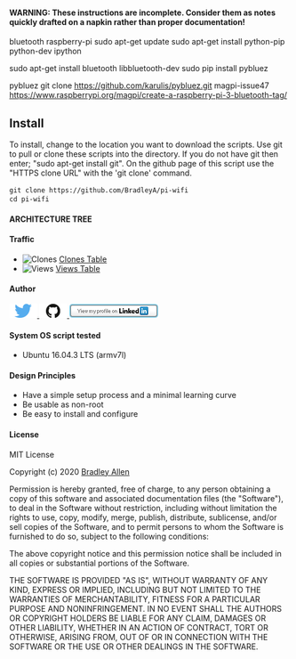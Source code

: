 #### WARNING: These instructions are incomplete. Consider them as notes quickly drafted on a napkin rather than proper documentation!


bluetooth raspberry-pi
sudo apt-get update
sudo apt-get install python-pip python-dev ipython

sudo apt-get install bluetooth libbluetooth-dev
sudo pip install pybluez

pybluez                 git clone https://github.com/karulis/pybluez.git
magpi-issue47           https://www.raspberrypi.org/magpi/create-a-raspberry-pi-3-bluetooth-tag/

## Install
To install, change to the location you want to download the scripts. Use git to pull or clone these scripts into the directory. If you do not have git then enter; "sudo apt-get install git". On the github page of this script use the "HTTPS clone URL" with the 'git clone' command.

    git clone https://github.com/BradleyA/pi-wifi
    cd pi-wifi

#### ARCHITECTURE TREE

#### Traffic
  * <img alt="Clones" src="https://img.shields.io/static/v1?label=Clones&message=5&color=blue">  [Clones Table](images/clone.table.md)
  * <img alt="Views" src="https://img.shields.io/static/v1?label=Views&message=0&color=blue">  [Views Table](images/view.table.md)
  
#### Author
[<img id="twitter" src="images/twitter.png" width="50" a="twitter.com/bradleyaustintx/">
](https://twitter.com/bradleyaustintx/)   [<img id="github" src="images/github.png" width="50" a="https://github.com/BradleyA/">
](https://github.com/BradleyA/)    [<img src="images/linkedin.png" style="max-width:100%;" >](https://www.linkedin.com/in/bradleyhallen)

#### System OS script tested
 * Ubuntu 16.04.3 LTS (armv7l)

#### Design Principles
 * Have a simple setup process and a minimal learning curve
 * Be usable as non-root
 * Be easy to install and configure

#### License
MIT License

Copyright (c) 2020  [Bradley Allen](https://www.linkedin.com/in/bradleyhallen)

Permission is hereby granted, free of charge, to any person obtaining a copy of this software and associated documentation files (the "Software"), to deal in the Software without restriction, including without limitation the rights to use, copy, modify, merge, publish, distribute, sublicense, and/or sell copies of the Software, and to permit persons to whom the Software is furnished to do so, subject to the following conditions:

The above copyright notice and this permission notice shall be included in all copies or substantial portions of the Software.

THE SOFTWARE IS PROVIDED "AS IS", WITHOUT WARRANTY OF ANY KIND, EXPRESS OR IMPLIED, INCLUDING BUT NOT LIMITED TO THE WARRANTIES OF MERCHANTABILITY, FITNESS FOR A PARTICULAR PURPOSE AND NONINFRINGEMENT. IN NO EVENT SHALL THE AUTHORS OR COPYRIGHT HOLDERS BE LIABLE FOR ANY CLAIM, DAMAGES OR OTHER LIABILITY, WHETHER IN AN ACTION OF CONTRACT, TORT OR OTHERWISE, ARISING FROM, OUT OF OR IN CONNECTION WITH THE SOFTWARE OR THE USE OR OTHER DEALINGS IN THE SOFTWARE.
